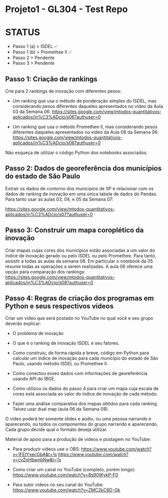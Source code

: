 # Projeto1 - GL304 - Test Repo

# STATUS
+ Passo 1 (a) > ISDEL :white_check_mark:
+ Passo 1 (b) > Promethee II :white_check_mark:
+ Passo 2 > Pendente
+ Passo 3 > Pendente

## Passo 1: Criação de rankings

Crie para 2 rankings de inovação com diferentes pesos:

+ Um ranking que usa o método de ponderação simples do ISDEL, mas considerando pesos diferentes daqueles apresentados no vídeo da Aula 03 da Semana 06: https://sites.google.com/view/mtodos-quantitativos-aplicados/in%C3%ADcio/s06?authuser=0

+ Um ranking que usa o método Promethee II, mas considerando pesos diferentes daqueles apresentados no vídeo da Aula 06 da Semana 06: https://sites.google.com/view/mtodos-quantitativos-aplicados/in%C3%ADcio/s06?authuser=0

Não esqueça de utilizar o código Python dos notebooks associados.

## Passo 2: Dados de georeferência dos municípios do estado de São Paulo

Extrair os dados de contorno dos municípios de SP e relacionar com os dados de ranking de inovação em uma única tabela de dados do Pandas. Para tanto usar as aulas 03, 04, e 05 da Semana 07:

https://sites.google.com/view/mtodos-quantitativos-aplicados/in%C3%ADcio/s07?authuser=0

## Passo 3: Construir um mapa coroplético da inovação

Criar mapas cujas cores dos municípios estão associadas a um valor do índice de inovação gerado ou pelo ISDEL ou pelo Promethee. Para tanto, assistir a todas as aulas da semana 08. Em particular o notebook da 05 resume todas as operações a serem realizadas. A aula 06 oferece uma opção para comparação dos rankings: https://sites.google.com/view/mtodos-quantitativos-aplicados/in%C3%ADcio/s08?authuser=0

## Passo 4: Regras de criação dos programas em Python e seus respectivos vídeos

Criar um vídeo que será postado no YouTube no qual você e seu grupo deverão explicar:

+ O problema de inovação
+ O que é o ranking de inovação ISDEL e seu fatores.

+ Como construiu, de forma rápida e breve, código em Python para calcular um índice de inovação para cada município do estado de São Paulo, usando método ISDEL ou Promethee II.

+ Como conectou esses dados com informações de georeferência usando API do IBGE.

+ Como utilizou os dados do passo 4 para criar um mapa cuja escala de cores está associada ao valor do índice de inovação de cada método.

+ Fazer uma análise comparativa dos mapas obtidos para cada ranking. Talvez usar dual map (aula 06 da Semana 08).

O vídeo poderá ter somente slides e aúdio, ou uma pessoa narrando e aparecendo, ou todos os componentes do grupo narrando e aparecendo. Cada grupo decide qual o formato deseja utilizar.

Material de apoio para a produção de vídeos e postagem no YouTube:

+ Para produzir vídeos use o OBS: https://www.youtube.com/watch?v=1FEtYxecGbA&t=1s https://www.youtube.com/watch?v=cvZnHbwnbNw&t=1s

+ Como criar um canal no YouTube (completo, porém longo): https://www.youtube.com/watch?v=8s90WykP-F0

+ Para subir vídeos no seu canal do YouTube: https://www.youtube.com/watch?v=ZMC2kC6D-Gk